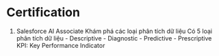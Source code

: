# Certification
1. Salesforce AI Associate
   Khám phá các loại phân tích dữ liệu
   Có 5 loại phân tích dữ liệu
       - Descriptive
       - Diagnostic
       - Predictive
       - Prescriptive
    KPI: Key Performance Indicator
   
